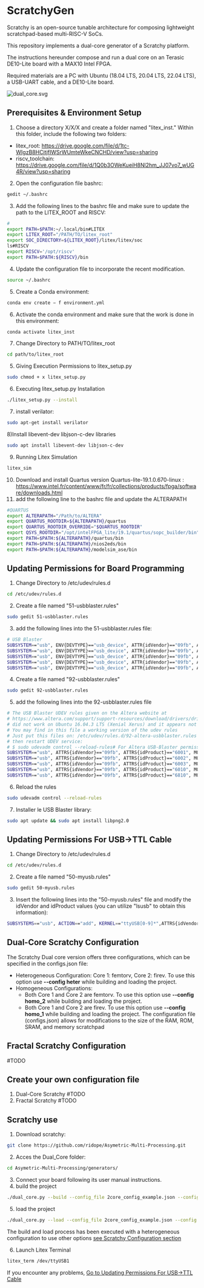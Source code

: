 # ScratchyGen

Scratchy is an open-source tunable architecture for composing lightweight scratchpad-based multi-RISC-V SoCs. 

This repository implements a dual-core generator of a Scratchy platform.

The instructions hereunder compose and run a dual core on an Terasic DE10-Lite board with a MAX10 Intel FPGA.


Required materials are a PC with Ubuntu (18.04 LTS, 20.04 LTS, 22.04 LTS), a USB-UART cable, and a DE10-Lite board.

![dual_core.svg](dual_core.svg)

## Prerequisites & Environment Setup
1) Choose a directory X/X/X and create a folder named "litex_inst." Within this folder, include the following two folders:
- litex_root: https://drive.google.com/file/d/1tc-WIgzB8HCitjfIWSrWUmteWkeCNCHD/view?usp=sharing
- riscv_toolchain: https://drive.google.com/file/d/1Q0b3OWeKueiH8Nl2hm_JJ07vo7_wUG4R/view?usp=sharing
2) Open the configuration file bashrc:
```bash
gedit ~/.bashrc
```
3) Add the following lines to the bashrc file and make sure to update the path to the LITEX_ROOT and RISCV:
```bash
#
export PATH=$PATH:~/.local/bin#LITEX
export LITEX_ROOT="/PATH/TO/litex_root"
export SOC_DIRECTORY=${LITEX_ROOT}/litex/litex/soc
ls#RISCV
export RISCV='/opt/riscv'
export PATH=$PATH:${RISCV}/bin
```
4) Update the configuration file to incorporate the recent modification.
```bash
source ~/.bashrc
```
5) Create a Conda environment:
```bash
conda env create − f environment.yml
```
6) Activate the conda environment and make sure that the work is done in this environment:
```bash
conda activate litex_inst
```

7) Change Directory to PATH/TO/litex_root
```bash
cd path/to/litex_root
```
5) Giving Execution Permissions to litex_setup.py
```bash
sudo chmod + x litex_setup.py
```
6) Executing litex_setup.py Installation
```bash
./litex_setup.py --install
```
7) install verilator:
```bash
sudo apt-get install verilator
```
8)Install libevent-dev libjson-c-dev libraries
```bash
sudo apt install libevent-dev libjson-c-dev
```
9) Running Litex Simulation
```bash
litex_sim
```
10) Download and install Quartus version Quartus-lite-19.1.0.670-linux : https://www.intel.fr/content/www/fr/fr/collections/products/fpga/software/downloads.html
11) add the following line to the bashrc file and update the ALTERAPATH
```bash
#QUARTUS
export ALTERAPATH="/Path/to/ALTERA"
export QUARTUS_ROOTDIR=${ALTERAPATH}/quartus
export QUARTUS_ROOTDIR_OVERRIDE="$QUARTUS_ROOTDIR"
export QSYS_ROOTDIR="/opt/intelFPGA_lite/19.1/quartus/sopc_builder/bin"
export PATH=$PATH:${ALTERAPATH}/quartus/bin
export PATH=$PATH:${ALTERAPATH}/nios2eds/bin
export PATH=$PATH:${ALTERAPATH}/modelsim_ase/bin
```

## Updating Permissions for Board Programming
1) Change Directory to /etc/udev/rules.d
```bash
cd /etc/udev/rules.d
```
2) Create a file named "51-usbblaster.rules"
```bash
sudo gedit 51-usbblaster.rules
```
3) add the following lines into the 51-usbblaster.rules file:
```bash
# USB Blaster
SUBSYSTEM=="usb", ENV{DEVTYPE}=="usb_device", ATTR{idVendor}=="09fb", ATTR{idProduct}=="6001", MODE="0666", NAME="bus/usb/$env{BUSNUM}/$env{DEVNUM}", RUN+="/bin/chmod 0666 %c"
SUBSYSTEM=="usb", ENV{DEVTYPE}=="usb_device", ATTR{idVendor}=="09fb", ATTR{idProduct}=="6002", MODE="0666", NAME="bus/usb/$env{BUSNUM}/$env{DEVNUM}", RUN+="/bin/chmod 0666 %c"
SUBSYSTEM=="usb", ENV{DEVTYPE}=="usb_device", ATTR{idVendor}=="09fb", ATTR{idProduct}=="6003", MODE="0666", NAME="bus/usb/$env{BUSNUM}/$env{DEVNUM}", RUN+="/bin/chmod 0666 %c"# USB Blaster II
SUBSYSTEM=="usb", ENV{DEVTYPE}=="usb_device", ATTR{idVendor}=="09fb", ATTR{idProduct}=="6010", MODE="0666", NAME="bus/usb/$env{BUSNUM}/$env{DEVNUM}", RUN+="/bin/chmod 0666 %c"
SUBSYSTEM=="usb", ENV{DEVTYPE}=="usb_device", ATTR{idVendor}=="09fb", ATTR{idProduct}=="6810", MODE="0666", NAME="bus/usb/$env{BUSNUM}/$env{DEVNUM}", RUN+="/bin/chmod 0666 %c"
```
4) Create a file named "92-usbblaster.rules"
```bash
sudo gedit 92-usbblaster.rules
```
5) add the following lines into the 92-usbblaster.rules file
```bash
# The USB Blaster UDEV rules given on the Altera website at
# https://www.altera.com/support/support-resources/download/drivers/dri-usb_b-lnx.html
# did not work on Ubuntu 16.04.3 LTS (Xenial Xerus) and it appears not on Debian Jessie/Sid too.
# You may find in this file a working version of the udev rules
# Just put this files on: /etc/udev/rules.d/92-altera-usbblaster.rules ,
# then restart UDEV service:
# $ sudo udevadm control --reload-rules# For Altera USB-Blaster permissions:# USB-Blaster
SUBSYSTEM=="usb", ATTRS{idVendor}=="09fb", ATTRS{idProduct}=="6001", MODE="0666", GROUP="plugdev"
SUBSYSTEM=="usb", ATTRS{idVendor}=="09fb", ATTRS{idProduct}=="6002", MODE="0666", GROUP="plugdev"
SUBSYSTEM=="usb", ATTRS{idVendor}=="09fb", ATTRS{idProduct}=="6003", MODE="0666", GROUP="plugdev"# USB-Blaster II
SUBSYSTEM=="usb", ATTRS{idVendor}=="09fb", ATTRS{idProduct}=="6010", MODE="0666", GROUP="plugdev"
SUBSYSTEM=="usb", ATTRS{idVendor}=="09fb", ATTRS{idProduct}=="6810", MODE="0666", GROUP="plugdev"
```
6) Reload the rules
```bash
sudo udevadm control --reload-rules
```
7) Installer le USB Blaster library:
```bash
sudo apt update && sudo apt install libpng2.0
```
## Updating Permissions For USB->TTL Cable
1) Change Directory to /etc/udev/rules.d
```bash
cd /etc/udev/rules.d
```
2) Create a file named "50-myusb.rules"
```bash
sudo gedit 50-myusb.rules
```
3) Insert the following lines into the "50-myusb.rules" file and modify the idVendor and idProduct values (you can utilize "lsusb" to obtain this information):
```bash
SUBSYSTEMS=="usb", ACTION=="add", KERNEL=="ttyUSB[0-9]*",ATTRS{idVendor}=="0403", ATTRS{idProduct}=="6001", GROUP="users", MODE="0666"
```
## Dual-Core Scratchy Configuration

The Scratchy Dual core version offers three configurations, which can be specified in the configs.json file:
- Heterogeneous Configuration:  Core 1: femtorv, Core 2: firev. To use this option use **--config heter** while building and loading the project.
- Homogeneous Configurations:
  - Both Core 1 and Core 2 are femtorv. To use this option use **--config homo_2** while building and loading the project.
  - Both Core 1 and Core 2 are firev. To use this option use **--config homo_1** while building and loading the project.
The configuration file (configs.json) allows for modifications to the size of the RAM, ROM, SRAM, and memory scratchpad

## Fractal Scratchy Configuration
  #TODO
## Create your own configuration file
1) Dual-Core Scratchy
  #TODO
2) Fractal Scratchy
  #TODO
## Scratchy use
1) Download scratchy: 
```bash
git clone https://github.com/ridope/Asymetric-Multi-Processing.git
```
2) Acces the Dual_Core folder:
```bash
cd Asymetric-Multi-Processing/generators/
```
3) Connect your board following its user manual instructions.
4) build the project 
```bash
./dual_core.py --build --config_file 2core_config_example.json --config heter --mux
```
5) load the project
```bash
./dual_core.py --load --config_file 2core_config_example.json --config heter --mux
```
The build and load process has been executed with a heterogeneous configuration to use other options [see Scratchy Configuration section]( #scratchy-configuration)

6) Launch Litex Terminal
```bash
litex_term /dev/ttyUSB1 
```

If you encounter any problems, [Go to Updating Permissions For USB->TTL Cable](#updating-permissions-for-usb-ttl-cable)


